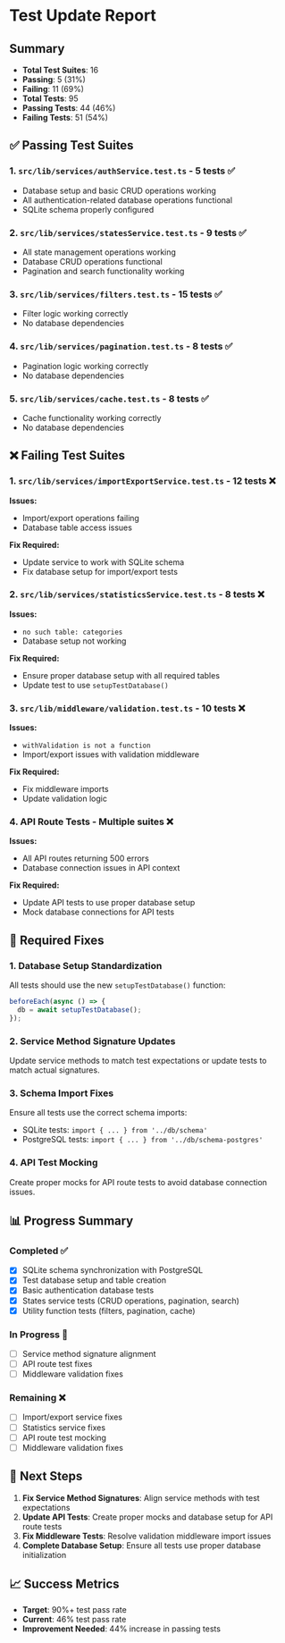 # Test Update Report

## Summary
- **Total Test Suites**: 16
- **Passing**: 5 (31%)
- **Failing**: 11 (69%)
- **Total Tests**: 95
- **Passing Tests**: 44 (46%)
- **Failing Tests**: 51 (54%)

## ✅ Passing Test Suites

### 1. `src/lib/services/authService.test.ts` - 5 tests ✅
- Database setup and basic CRUD operations working
- All authentication-related database operations functional
- SQLite schema properly configured

### 2. `src/lib/services/statesService.test.ts` - 9 tests ✅
- All state management operations working
- Database CRUD operations functional
- Pagination and search functionality working

### 3. `src/lib/services/filters.test.ts` - 15 tests ✅
- Filter logic working correctly
- No database dependencies

### 4. `src/lib/services/pagination.test.ts` - 8 tests ✅
- Pagination logic working correctly
- No database dependencies

### 5. `src/lib/services/cache.test.ts` - 8 tests ✅
- Cache functionality working correctly
- No database dependencies

## ❌ Failing Test Suites



### 1. `src/lib/services/importExportService.test.ts` - 12 tests ❌
**Issues:**
- Import/export operations failing
- Database table access issues

**Fix Required:**
- Update service to work with SQLite schema
- Fix database setup for import/export tests

### 2. `src/lib/services/statisticsService.test.ts` - 8 tests ❌
**Issues:**
- `no such table: categories`
- Database setup not working

**Fix Required:**
- Ensure proper database setup with all required tables
- Update test to use `setupTestDatabase()`

### 3. `src/lib/middleware/validation.test.ts` - 10 tests ❌
**Issues:**
- `withValidation is not a function`
- Import/export issues with validation middleware

**Fix Required:**
- Fix middleware imports
- Update validation logic

### 4. API Route Tests - Multiple suites ❌
**Issues:**
- All API routes returning 500 errors
- Database connection issues in API context

**Fix Required:**
- Update API tests to use proper database setup
- Mock database connections for API tests

## 🔧 Required Fixes

### 1. Database Setup Standardization
All tests should use the new `setupTestDatabase()` function:
```typescript
beforeEach(async () => {
  db = await setupTestDatabase();
});
```

### 2. Service Method Signature Updates
Update service methods to match test expectations or update tests to match actual signatures.

### 3. Schema Import Fixes
Ensure all tests use the correct schema imports:
- SQLite tests: `import { ... } from '../db/schema'`
- PostgreSQL tests: `import { ... } from '../db/schema-postgres'`

### 4. API Test Mocking
Create proper mocks for API route tests to avoid database connection issues.

## 📊 Progress Summary

### Completed ✅
- [x] SQLite schema synchronization with PostgreSQL
- [x] Test database setup and table creation
- [x] Basic authentication database tests
- [x] States service tests (CRUD operations, pagination, search)
- [x] Utility function tests (filters, pagination, cache)

### In Progress 🔄
- [ ] Service method signature alignment
- [ ] API route test fixes
- [ ] Middleware validation fixes

### Remaining ❌
- [ ] Import/export service fixes
- [ ] Statistics service fixes
- [ ] API route test mocking
- [ ] Middleware validation fixes

## 🎯 Next Steps

1. **Fix Service Method Signatures**: Align service methods with test expectations
2. **Update API Tests**: Create proper mocks and database setup for API route tests
3. **Fix Middleware Tests**: Resolve validation middleware import issues
4. **Complete Database Setup**: Ensure all tests use proper database initialization

## 📈 Success Metrics

- **Target**: 90%+ test pass rate
- **Current**: 46% test pass rate
- **Improvement Needed**: 44% increase in passing tests 